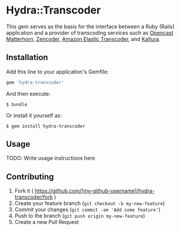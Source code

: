 # Hydra::Transcoder

This gem serves as the basis for the interface between a Ruby (Rails) application and a provider of transcoding services such as [Opencast Matterhorn](http://opencast.org), [Zencoder](http://zencoder.com), [Amazon Elastic Transcoder](http://aws.amazon.com/elastictranscoder/), and [Kaltura](http://www.kaltura.org/).

## Installation

Add this line to your application's Gemfile:

```ruby
gem 'hydra-transcoder'
```

And then execute:

    $ bundle

Or install it yourself as:

    $ gem install hydra-transcoder

## Usage

TODO: Write usage instructions here

## Contributing

1. Fork it ( https://github.com/[my-github-username]/hydra-transcoder/fork )
2. Create your feature branch (`git checkout -b my-new-feature`)
3. Commit your changes (`git commit -am 'Add some feature'`)
4. Push to the branch (`git push origin my-new-feature`)
5. Create a new Pull Request
